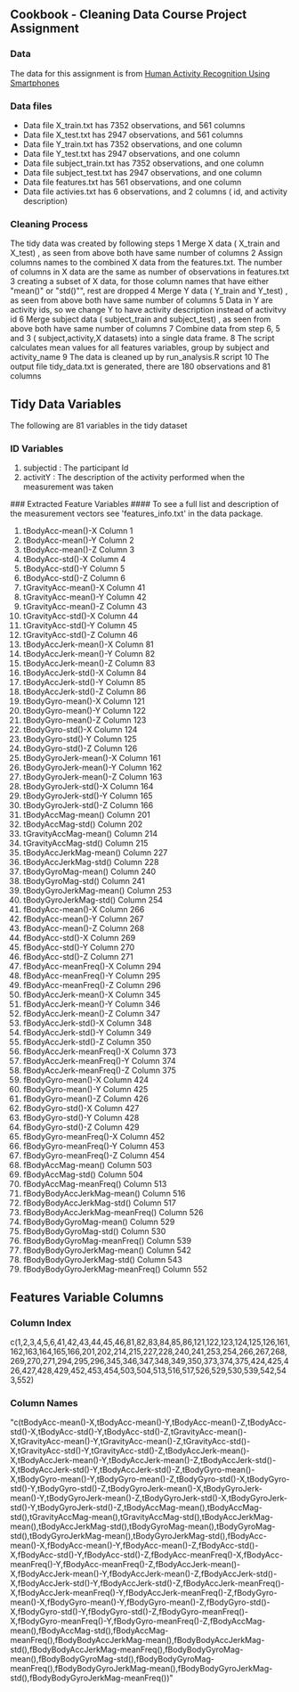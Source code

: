 ## Cookbook - Cleaning Data Course Project Assignment

### Data
The data for this assignment is from <a href="https://d396qusza40orc.cloudfront.net/getdata%2Fprojectfiles%2FUCI%20HAR%20Dataset.zip">Human Activity Recognition Using Smartphones </a>

### Data files
- Data file  X_train.txt has 7352 observations, and 561 columns
- Data file  X_test.txt  has 2947 observations, and 561 columns
- Data file  Y_train.txt has 7352 observations, and one column
- Data file  Y_test.txt  has 2947 observations, and one column
- Data file  subject_train.txt has 7352 observations, and one column
- Data file  subject_test.txt has 2947 observations, and one column
- Data file  features.txt has 561 observations, and one column
- Data file  activies.txt has 6 observations, and 2 columns ( id, and activity description)

### Cleaning Process
The tidy data was created by following steps
1 Merge X data ( X_train and X_test)  , as seen from above both have same number of columns
2 Assign columns names to the combined X data from the features.txt. The number of columns in X data are the same as number of observations in features.txt
3 creating a subset of X data, for those column names that have either "mean()" or "std()"", rest are dropped
4 Merge Y data ( Y_train and Y_test) , as seen from above both have same number of columns
5 Data in Y are activity ids, so we change Y to have activity description instead of activitvy id
6 Merge subject data ( subject_train and subject_test) , as seen from above both have same number of columns
7 Combine data from step 6, 5 and 3 ( subject,activity,X datasets) into a single data frame.
8 The script calculates mean values for all features variables, group by subject and activity_name
9 The data is cleaned up by run_analysis.R script
10 The output file tidy_data.txt is generated, there are 180 observations and 81 columns

## Tidy Data Variables

The following are 81 variables in the tidy dataset 

### ID Variables
<ol>
<li>subjectid : The participant Id</li>
<li>activitY  : The description of the activity performed when the measurement was taken</li>
</ol>
### Extracted Feature Variables
#### To see a full list and description of the measurement vectors see 'features_info.txt' in the data package.
<ol>
<li> tBodyAcc-mean()-X  Column  1 </li>
<li> tBodyAcc-mean()-Y  Column  2 </li>
<li> tBodyAcc-mean()-Z  Column  3 </li>
<li> tBodyAcc-std()-X  Column  4 </li>
<li> tBodyAcc-std()-Y  Column  5 </li>
<li> tBodyAcc-std()-Z  Column  6 </li>
<li> tGravityAcc-mean()-X  Column  41 </li>
<li> tGravityAcc-mean()-Y  Column  42 </li>
<li> tGravityAcc-mean()-Z  Column  43 </li>
<li> tGravityAcc-std()-X  Column  44 </li>
<li> tGravityAcc-std()-Y  Column  45 </li>
<li> tGravityAcc-std()-Z  Column  46 </li>
<li> tBodyAccJerk-mean()-X  Column  81 </li>
<li> tBodyAccJerk-mean()-Y  Column  82 </li>
<li> tBodyAccJerk-mean()-Z  Column  83 </li>
<li> tBodyAccJerk-std()-X  Column  84 </li>
<li> tBodyAccJerk-std()-Y  Column  85 </li>
<li> tBodyAccJerk-std()-Z  Column  86 </li>
<li> tBodyGyro-mean()-X  Column  121 </li>
<li> tBodyGyro-mean()-Y  Column  122 </li>
<li> tBodyGyro-mean()-Z  Column  123 </li>
<li> tBodyGyro-std()-X  Column  124 </li>
<li> tBodyGyro-std()-Y  Column  125 </li>
<li> tBodyGyro-std()-Z  Column  126 </li>
<li> tBodyGyroJerk-mean()-X  Column  161 </li>
<li> tBodyGyroJerk-mean()-Y  Column  162 </li>
<li> tBodyGyroJerk-mean()-Z  Column  163 </li>
<li> tBodyGyroJerk-std()-X  Column  164 </li>
<li> tBodyGyroJerk-std()-Y  Column  165 </li>
<li> tBodyGyroJerk-std()-Z  Column  166 </li>
<li> tBodyAccMag-mean()  Column  201 </li>
<li> tBodyAccMag-std()  Column  202 </li>
<li> tGravityAccMag-mean()  Column  214 </li>
<li> tGravityAccMag-std()  Column  215 </li>
<li> tBodyAccJerkMag-mean()  Column  227 </li>
<li> tBodyAccJerkMag-std()  Column  228 </li>
<li> tBodyGyroMag-mean()  Column  240 </li>
<li> tBodyGyroMag-std()  Column  241 </li>
<li> tBodyGyroJerkMag-mean()  Column  253 </li>
<li> tBodyGyroJerkMag-std()  Column  254 </li>
<li> fBodyAcc-mean()-X  Column  266 </li>
<li> fBodyAcc-mean()-Y  Column  267 </li>
<li> fBodyAcc-mean()-Z  Column  268 </li>
<li> fBodyAcc-std()-X  Column  269 </li>
<li> fBodyAcc-std()-Y  Column  270 </li>
<li> fBodyAcc-std()-Z  Column  271 </li>
<li> fBodyAcc-meanFreq()-X  Column  294 </li>
<li> fBodyAcc-meanFreq()-Y  Column  295 </li>
<li> fBodyAcc-meanFreq()-Z  Column  296 </li>
<li> fBodyAccJerk-mean()-X  Column  345 </li>
<li> fBodyAccJerk-mean()-Y  Column  346 </li>
<li> fBodyAccJerk-mean()-Z  Column  347 </li>
<li> fBodyAccJerk-std()-X  Column  348 </li>
<li> fBodyAccJerk-std()-Y  Column  349 </li>
<li> fBodyAccJerk-std()-Z  Column  350 </li>
<li> fBodyAccJerk-meanFreq()-X  Column  373 </li>
<li> fBodyAccJerk-meanFreq()-Y  Column  374 </li>
<li> fBodyAccJerk-meanFreq()-Z  Column  375 </li>
<li> fBodyGyro-mean()-X  Column  424 </li>
<li> fBodyGyro-mean()-Y  Column  425 </li>
<li> fBodyGyro-mean()-Z  Column  426 </li>
<li> fBodyGyro-std()-X  Column  427 </li>
<li> fBodyGyro-std()-Y  Column  428 </li>
<li> fBodyGyro-std()-Z  Column  429 </li>
<li> fBodyGyro-meanFreq()-X  Column  452 </li>
<li> fBodyGyro-meanFreq()-Y  Column  453 </li>
<li> fBodyGyro-meanFreq()-Z  Column  454 </li>
<li> fBodyAccMag-mean()  Column  503 </li>
<li> fBodyAccMag-std()  Column  504 </li>
<li> fBodyAccMag-meanFreq()  Column  513 </li>
<li> fBodyBodyAccJerkMag-mean()  Column  516 </li>
<li> fBodyBodyAccJerkMag-std()  Column  517 </li>
<li> fBodyBodyAccJerkMag-meanFreq()  Column  526 </li>
<li> fBodyBodyGyroMag-mean()  Column  529 </li>
<li> fBodyBodyGyroMag-std()  Column  530 </li>
<li> fBodyBodyGyroMag-meanFreq()  Column  539 </li>
<li> fBodyBodyGyroJerkMag-mean()  Column  542 </li>
<li> fBodyBodyGyroJerkMag-std()  Column  543 </li>
<li> fBodyBodyGyroJerkMag-meanFreq()  Column  552 </li>
</ol>

## Features Variable Columns 

### Column Index
c(1,2,3,4,5,6,41,42,43,44,45,46,81,82,83,84,85,86,121,122,123,124,125,126,161,162,163,164,165,166,201,202,214,215,227,228,240,241,253,254,266,267,268,269,270,271,294,295,296,345,346,347,348,349,350,373,374,375,424,425,426,427,428,429,452,453,454,503,504,513,516,517,526,529,530,539,542,543,552)

### Column Names

"c(tBodyAcc-mean()-X,tBodyAcc-mean()-Y,tBodyAcc-mean()-Z,tBodyAcc-std()-X,tBodyAcc-std()-Y,tBodyAcc-std()-Z,tGravityAcc-mean()-X,tGravityAcc-mean()-Y,tGravityAcc-mean()-Z,tGravityAcc-std()-X,tGravityAcc-std()-Y,tGravityAcc-std()-Z,tBodyAccJerk-mean()-X,tBodyAccJerk-mean()-Y,tBodyAccJerk-mean()-Z,tBodyAccJerk-std()-X,tBodyAccJerk-std()-Y,tBodyAccJerk-std()-Z,tBodyGyro-mean()-X,tBodyGyro-mean()-Y,tBodyGyro-mean()-Z,tBodyGyro-std()-X,tBodyGyro-std()-Y,tBodyGyro-std()-Z,tBodyGyroJerk-mean()-X,tBodyGyroJerk-mean()-Y,tBodyGyroJerk-mean()-Z,tBodyGyroJerk-std()-X,tBodyGyroJerk-std()-Y,tBodyGyroJerk-std()-Z,tBodyAccMag-mean(),tBodyAccMag-std(),tGravityAccMag-mean(),tGravityAccMag-std(),tBodyAccJerkMag-mean(),tBodyAccJerkMag-std(),tBodyGyroMag-mean(),tBodyGyroMag-std(),tBodyGyroJerkMag-mean(),tBodyGyroJerkMag-std(),fBodyAcc-mean()-X,fBodyAcc-mean()-Y,fBodyAcc-mean()-Z,fBodyAcc-std()-X,fBodyAcc-std()-Y,fBodyAcc-std()-Z,fBodyAcc-meanFreq()-X,fBodyAcc-meanFreq()-Y,fBodyAcc-meanFreq()-Z,fBodyAccJerk-mean()-X,fBodyAccJerk-mean()-Y,fBodyAccJerk-mean()-Z,fBodyAccJerk-std()-X,fBodyAccJerk-std()-Y,fBodyAccJerk-std()-Z,fBodyAccJerk-meanFreq()-X,fBodyAccJerk-meanFreq()-Y,fBodyAccJerk-meanFreq()-Z,fBodyGyro-mean()-X,fBodyGyro-mean()-Y,fBodyGyro-mean()-Z,fBodyGyro-std()-X,fBodyGyro-std()-Y,fBodyGyro-std()-Z,fBodyGyro-meanFreq()-X,fBodyGyro-meanFreq()-Y,fBodyGyro-meanFreq()-Z,fBodyAccMag-mean(),fBodyAccMag-std(),fBodyAccMag-meanFreq(),fBodyBodyAccJerkMag-mean(),fBodyBodyAccJerkMag-std(),fBodyBodyAccJerkMag-meanFreq(),fBodyBodyGyroMag-mean(),fBodyBodyGyroMag-std(),fBodyBodyGyroMag-meanFreq(),fBodyBodyGyroJerkMag-mean(),fBodyBodyGyroJerkMag-std(),fBodyBodyGyroJerkMag-meanFreq())"
